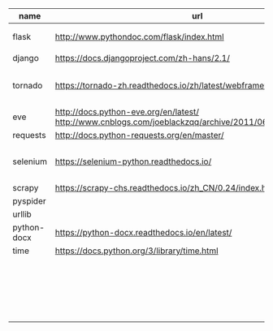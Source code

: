 | name        | url                                                          | abstract           |
| ----------- | ------------------------------------------------------------ | ------------------ |
| flask       | http://www.pythondoc.com/flask/index.html                    | 轻量级web框架      |
| django      | https://docs.djangoproject.com/zh-hans/2.1/                  | web框架            |
| tornado     | https://tornado-zh.readthedocs.io/zh/latest/webframework.html | 并发和异步web框架  |
| eve         | http://docs.python-eve.org/en/latest/<br />http://www.cnblogs.com/joeblackzqq/archive/2011/06/16/2082841.html | rest               |
| requests    | http://docs.python-requests.org/en/master/                   |                    |
| selenium    | https://selenium-python.readthedocs.io/                      | 操作浏览器，自动化 |
| scrapy      | https://scrapy-chs.readthedocs.io/zh_CN/0.24/index.html      |                    |
| pyspider    |                                                              |                    |
| urllib      |                                                              |                    |
| python-docx | https://python-docx.readthedocs.io/en/latest/                |                    |
| time        | https://docs.python.org/3/library/time.html                  |                    |
|             |                                                              |                    |
|             |                                                              |                    |
|             |                                                              |                    |
|             |                                                              |                    |
|             |                                                              |                    |
|             |                                                              |                    |
|             |                                                              |                    |
|             |                                                              |                    |
|             |                                                              |                    |
|             |                                                              |                    |
|             |                                                              |                    |
|             |                                                              |                    |
|             |                                                              |                    |
|             |                                                              |                    |
|             |                                                              |                    |
|             |                                                              |                    |
|             |                                                              |                    |
|             |                                                              |                    |
|             |                                                              |                    |
|             |                                                              |                    |
|             |                                                              |                    |

